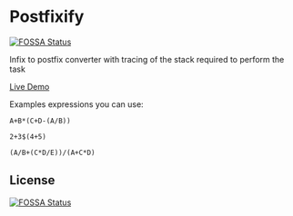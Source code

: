 # Postfixify
[![FOSSA Status](https://app.fossa.io/api/projects/git%2Bgithub.com%2Famithkk%2Finfix2postfix.svg?type=shield)](https://app.fossa.io/projects/git%2Bgithub.com%2Famithkk%2Finfix2postfix?ref=badge_shield)


Infix to postfix converter with tracing of the stack required to perform the task

[Live Demo](https://amithkk.github.io/infix2postfix)

Examples expressions you can use:
```
A+B*(C+D-(A/B))
```
```
2+3$(4+5)
```
```
(A/B+(C*D/E))/(A+C*D)
```


## License
[![FOSSA Status](https://app.fossa.io/api/projects/git%2Bgithub.com%2Famithkk%2Finfix2postfix.svg?type=large)](https://app.fossa.io/projects/git%2Bgithub.com%2Famithkk%2Finfix2postfix?ref=badge_large)